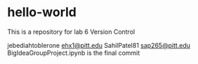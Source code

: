 # hello-world
This is a repository for lab 6 Version Control

jebediahtoblerone ehx1@pitt.edu
SahilPatel81 sap265@pitt.edu
BigIdeaGroupProject.ipynb is the final commit
